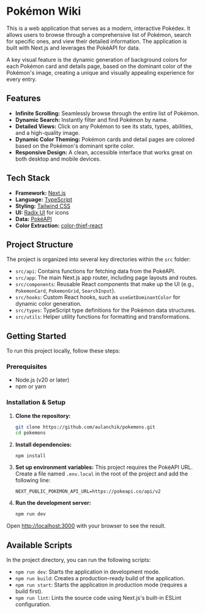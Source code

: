 # Pokémon Wiki

This is a web application that serves as a modern, interactive Pokédex. It allows users to browse through a comprehensive list of Pokémon, search for specific ones, and view their detailed information. The application is built with Next.js and leverages the PokéAPI for data.

A key visual feature is the dynamic generation of background colors for each Pokémon card and details page, based on the dominant color of the Pokémon's image, creating a unique and visually appealing experience for every entry.

## Features

-   **Infinite Scrolling:** Seamlessly browse through the entire list of Pokémon.
-   **Dynamic Search:** Instantly filter and find Pokémon by name.
-   **Detailed Views:** Click on any Pokémon to see its stats, types, abilities, and a high-quality image.
-   **Dynamic Color Theming:** Pokémon cards and detail pages are colored based on the Pokémon's dominant sprite color.
-   **Responsive Design:** A clean, accessible interface that works great on both desktop and mobile devices.

## Tech Stack

-   **Framework:** [Next.js](https://nextjs.org/)
-   **Language:** [TypeScript](https://www.typescriptlang.org/)
-   **Styling:** [Tailwind CSS](https://tailwindcss.com/)
-   **UI:** [Radix UI](https://www.radix-ui.com/) for icons
-   **Data:** [PokéAPI](https://pokeapi.co/)
-   **Color Extraction:** [color-thief-react](https://github.com/lokesh/color-thief/tree/master/packages/color-thief-react)

## Project Structure

The project is organized into several key directories within the `src` folder:

-   `src/api`: Contains functions for fetching data from the PokéAPI.
-   `src/app`: The main Next.js app router, including page layouts and routes.
-   `src/components`: Reusable React components that make up the UI (e.g., `PokemonCard`, `PokemonGrid`, `SearchInput`).
-   `src/hooks`: Custom React hooks, such as `useGetDominantColor` for dynamic color generation.
-   `src/types`: TypeScript type definitions for the Pokémon data structures.
-   `src/utils`: Helper utility functions for formatting and transformations.

## Getting Started

To run this project locally, follow these steps:

### Prerequisites

-   Node.js (v20 or later)
-   npm or yarn

### Installation & Setup

1.  **Clone the repository:**
    ```bash
    git clone https://github.com/aulanchik/pokemons.git
    cd pokemons
    ```

2.  **Install dependencies:**
    ```bash
    npm install
    ```

3.  **Set up environment variables:**
    This project requires the PokéAPI URL. Create a file named `.env.local` in the root of the project and add the following line:
    ```
    NEXT_PUBLIC_POKEMON_API_URL=https://pokeapi.co/api/v2
    ```

4.  **Run the development server:**
    ```bash
    npm run dev
    ```

Open [http://localhost:3000](http://localhost:3000) with your browser to see the result.

## Available Scripts

In the project directory, you can run the following scripts:

-   `npm run dev`: Starts the application in development mode.
-   `npm run build`: Creates a production-ready build of the application.
-   `npm run start`: Starts the application in production mode (requires a build first).
-   `npm run lint`: Lints the source code using Next.js's built-in ESLint configuration.
